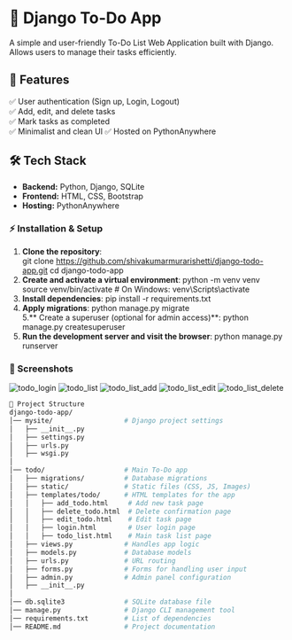 # 📝 Django To-Do App

A simple and user-friendly To-Do List Web Application built with Django. Allows users to manage their tasks efficiently.

## 🚀 Features
✅ User authentication (Sign up, Login, Logout)  
✅ Add, edit, and delete tasks  
✅ Mark tasks as completed  
✅ Minimalist and clean UI 
✅ Hosted on PythonAnywhere  

## 🛠️ Tech Stack
- **Backend:** Python, Django, SQLite
- **Frontend:** HTML, CSS, Bootstrap
- **Hosting:** PythonAnywhere

### ⚡ Installation & Setup
1. **Clone the repository**:  
git clone https://github.com/shivakumarmurarishetti/django-todo-app.git 
cd django-todo-app  
2. **Create and activate a virtual environment**:
python -m venv venv  
source venv/bin/activate  # On Windows: venv\Scripts\activate  
3. **Install dependencies**:
pip install -r requirements.txt  
4. **Apply migrations**:
python manage.py migrate  
5.** Create a superuser (optional for admin access)**:
python manage.py createsuperuser  
6. **Run the development server and visit the browser**:
python manage.py runserver

### 📸 Screenshots
![todo_login](https://github.com/user-attachments/assets/2553720b-bf8f-4a82-8b37-12ab0dc4586c)
![todo_list](https://github.com/user-attachments/assets/d1aac00d-a43f-4c9c-b390-c6566da96905)
![todo_list_add](https://github.com/user-attachments/assets/b8b90397-88ad-4b69-9eb0-0414f3eb6c4e)
![todo_list_edit](https://github.com/user-attachments/assets/58123cce-c870-435f-85c8-3ee8c6d1ada0)
![todo_list_delete](https://github.com/user-attachments/assets/66474b3c-9cd1-4ce4-884a-9beddca13ad3)



 ```bash
📁 Project Structure
django-todo-app/
│── mysite/                  # Django project settings
│   ├── __init__.py
│   ├── settings.py
│   ├── urls.py
│   ├── wsgi.py
│
│── todo/                    # Main To-Do app
│   ├── migrations/          # Database migrations
│   ├── static/              # Static files (CSS, JS, Images)
│   ├── templates/todo/      # HTML templates for the app
│   │   ├── add_todo.html     # Add new task page
│   │   ├── delete_todo.html  # Delete confirmation page
│   │   ├── edit_todo.html    # Edit task page
│   │   ├── login.html        # User login page
│   │   ├── todo_list.html    # Main task list page
│   ├── views.py             # Handles app logic
│   ├── models.py            # Database models
│   ├── urls.py              # URL routing
│   ├── forms.py             # Forms for handling user input
│   ├── admin.py             # Admin panel configuration
│   ├── __init__.py
│
│── db.sqlite3               # SQLite database file
│── manage.py                # Django CLI management tool
│── requirements.txt         # List of dependencies
│── README.md                # Project documentation
